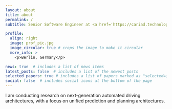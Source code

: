 ```yaml
---
layout: about
title: about
permalink: /
subtitle: Senior Software Engineer at <a href='https://cariad.technology/de/en/company.html'>CARIAD SE</a>.

profile:
  align: right
  image: prof_pic.jpg
  image_circular: true # crops the image to make it circular
  more_info: >
    <p>Berlin, Germany</p>

news: true  # includes a list of news items
latest_posts: false  # includes a list of the newest posts
selected_papers: true # includes a list of papers marked as "selected={true}"
social: false  # includes social icons at the bottom of the page
---
```


I am conducting research on next-generation automated driving architectures, with a focus on unified prediction and planning architectures.
